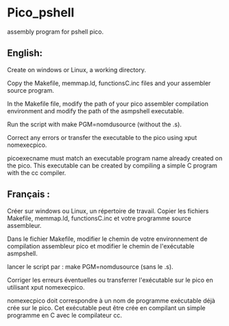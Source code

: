 # Pico_pshell
assembly program for pshell pico.
## English:

Create on windows or Linux, a working directory.

Copy the Makefile, memmap.ld, functionsC.inc files and your assembler source program.

In the Makefile file, modify the path of your pico assembler compilation environment and modify the path of the asmpshell executable.

Run the script with make PGM=nomdusource (without the .s).

Correct any errors or transfer the executable to the pico using xput nomexecpico.

picoexecname must match an executable program name already created on the pico. This executable can be created by compiling a simple C program with the cc compiler.

## Français :

Créer sur windows ou Linux, un répertoire de travail.
Copier les fichiers Makefile, memmap.ld, functionsC.inc et votre programme source assembleur.

Dans le fichier Makefile, modifier le chemin de votre environnement de compilation assembleur pico
et modifier le chemin de l'exécutable asmpshell.

lancer le script par :
make PGM=nomdusource  (sans le .s).

Corriger les erreurs éventuelles ou transferrer l'exécutable sur le pico en utilisant xput nomexecpico.

nomexecpico doit correspondre à un nom de programme exécutable déjà crée sur le pico. Cet exécutable peut être crée en compilant un simple programme en C avec le compilateur cc.
